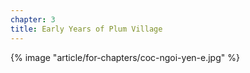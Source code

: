 ```yaml
---
chapter: 3
title: Early Years of Plum Village
---
```


{% image "article/for-chapters/coc-ngoi-yen-e.jpg" %}
